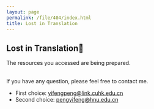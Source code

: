 ```yaml
---
layout: page
permalink: /file/404/index.html
title: Lost in Translation
---
```


## Lost in Translation🍺

The resources you accessed are being prepared.

<br>If you have any question, please feel free to contact me.

- First choice: yifengpeng@link.cuhk.edu.cn
- Second choice: pengyifeng@hnu.edu.cn

<br>
